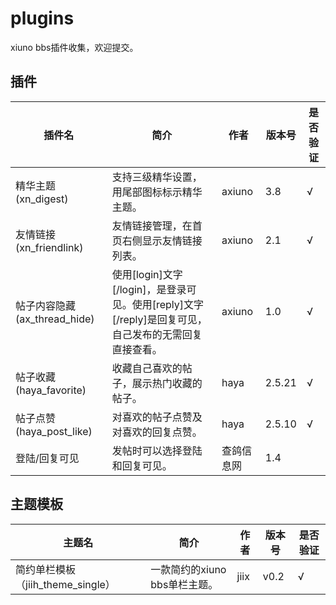 # plugins
xiuno bbs插件收集，欢迎提交。

## 插件

| 插件名 | 简介 | 作者 | 版本号 | 是否验证 |
| -----| ---- | ---- | ---- | ---- |
| 精华主题(xn_digest) | 支持三级精华设置，用尾部图标标示精华主题。 | axiuno | 3.8 | √ |
| 友情链接(xn_friendlink) | 友情链接管理，在首页右侧显示友情链接列表。 | axiuno | 2.1 | √ |
| 帖子内容隐藏(ax_thread_hide) | 使用[login]文字[/login]，是登录可见。使用[reply]文字[/reply]是回复可见，自己发布的无需回复直接查看。 | axiuno | 1.0 | √ |
| 帖子收藏(haya_favorite) | 收藏自己喜欢的帖子，展示热门收藏的帖子。 | haya | 2.5.21 | √ |
| 帖子点赞(haya_post_like) | 对喜欢的帖子点赞及对喜欢的回复点赞。 | haya | 2.5.10 | √ |
| 登陆/回复可见 | 发帖时可以选择登陆和回复可见。 | 查鸽信息网 | 1.4 |

## 主题模板

| 主题名 | 简介 | 作者 | 版本号 | 是否验证 |
| -----| ---- | ---- | ---- | ---- |
| 简约单栏模板（jiih_theme_single） | 一款简约的xiuno bbs单栏主题。 | jiix | v0.2 | √ |
